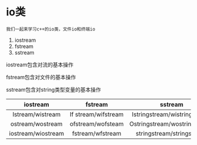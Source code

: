 # io类

 	我们一起来学习c++的io类，文件io和终端io

1. iostream
2. fstream
3. sstream

iostream包含对流的基本操作

fstream包含对文件的基本操作

sstream包含对string类型变量的基本操作

|      iostream      |       fstream       |           sstream            |
| :----------------: | :-----------------: | :--------------------------: |
|  Istream/wistream  | If stream/wifstream | Istringstream/wistringstream |
|  ostream/wostream  |  ofstream/wofsteam  | Ostringstream/wostringstream |
| iostream/wiostream |  fstream/wfstream   |  stringstream/stringstream   |

 